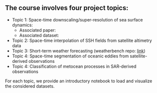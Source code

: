 ## The course involves four project topics:
- Topic 1: Space-time downscaling/super-resolution of sea surface dynamics:
  - Associated paper:
  - Associated dataset:   
- Topic 2: Space-time interpolation of SSH fields from satellite altimetry data
- Topic 3: Short-term weather forecasting (weatherbench repo: [link](https://github.com/pangeo-data/WeatherBench))
- Topic 4: Space-time segmentation of oceanic eddies from satellite-derived observations 
- Topic 4: Classification of metocean processes in SAR-derived observations  

For each topic, we provide an introductory notebook to load and visualize the considered datasets.
